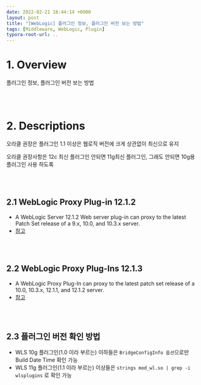 ```yaml
---
date: 2022-02-21 16:44:14 +0900
layout: post
title: "[WebLogic] 플러그인 정보, 플러그인 버전 보는 방법"
tags: [Middleware, WebLogic, Plugin]
typora-root-url: ..
---
```


# 1. Overview

플러그인 정보, 플러그인 버전 보는 방법


<br><br>


# 2. Descriptions

오라클 권장은 플러그인 1.1 이상은 웹로직 버전에 크게 상관없이 최신으로 유지

오라클 권장사항은 12c 최신 플러그인 안되면 11g최신 플러그인, 그래도 안되면 10g용 플러그인 사용 하도록


<br><br>


## 2.1 WebLogic Proxy Plug-in 12.1.2

* A WebLogic Server 12.1.2 Web server plug-in can proxy to the latest Patch Set release of a 9.x, 10.0, and 10.3.x server.
* [참고](http://www.oracle.com/technetwork/middleware/webtier/downloads/index.html)


<br><br>


## 2.2 WebLogic Proxy Plug-Ins 12.1.3

* A WebLogic Proxy Plug-In can proxy to the latest patch set release of a 10.0, 10.3.x, 12.1.1, and 12.1.2 server.
* [참고](http://www.oracle.com/technetwork/middleware/webtier/downloads/index.html)


<br><br>


## 2.3 플러그인 버전 확인 방법

* WLS 10g 플러그인(1.0 이라 부르는) 이하들은 `BridgeConfigInfo 옵션`으로만 Build Date Time 확인 가능
* WLS 11g 플러그인(1.1 이라 부르는) 이상들은 `strings mod_wl.so | grep -i wlsplugins` 로 확인 가능
